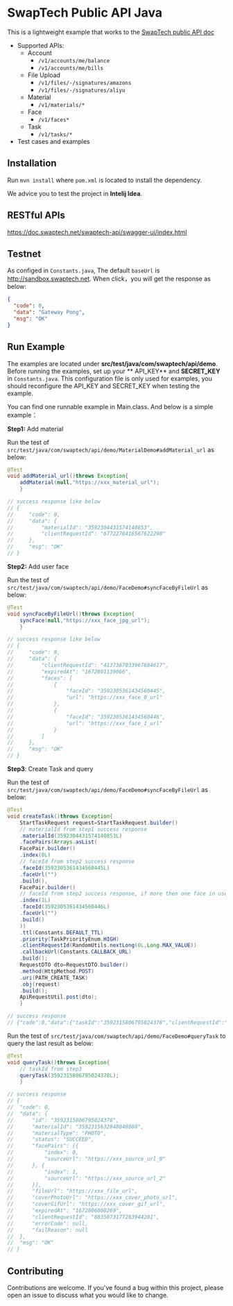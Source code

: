 # SwapTech Public API Java

This is a lightweight example that works to
the [SwapTech public API doc](https://doc.swaptech.net/swaptech-api/swagger-ui/index.html#)

- Supported APIs:
    - Account
        - `/v1/accounts/me/balance`
        - `/v1/accounts/me/bills`
    - File Upload
        - `/v1/files/-/signatures/amazons`
        - `/v1/files/-/signatures/aliyu`
    - Material
        - `/v1/materials/*`
    - Face
        - `/v1/faces*`
    - Task
        - `/v1/tasks/*`
- Test cases and examples

## Installation

Run `mvn install` where `pom.xml` is located to install the dependency.

We advice you to test the project in **Intelij Idea**.

## RESTful APIs

https://doc.swaptech.net/swaptech-api/swagger-ui/index.html

## Testnet

As configed in `Constants.java`, The default `baseUrl` is http://sandbox.swaptech.net. When click，you will get the
response as below:

```json
{
  "code": 0,
  "data": "Gateway Pong",
  "msg": "OK"
}
```

## Run Example

The examples are located under **src/test/java/com/swaptech/api/demo**. Before running the examples, set up your **
API_KEY** and **SECRET_KEY** in `Constants.java`. This configuration file is only used for examples, you should
reconfigure the API_KEY and SECRET_KEY when testing the example.

You can find one runnable example in Main.class. And below is a simple example：

**Step1:** Add material

Run the test of `src/test/java/com/swaptech/api/demo/MaterialDemo#addMaterial_url` as below:

```java
@Test
void addMaterial_url()throws Exception{
    addMaterial(null,"https://xxx_material_url");
    }

// success response like below
// {
//     "code": 0,
//     "data": {
//         "materialId": "3592304431574140853",
//         "clientRequestId": "6772270416567622298"
//     },
//     "msg": "OK"
// }
```

**Step2:** Add user face

Run the test of `src/test/java/com/swaptech/api/demo/FaceDemo#syncFaceByFileUrl` as below:

```java
@Test
void syncFaceByFileUrl()throws Exception{
    syncFace(null,"https://xxx_face_jpg_url");
    }

// success response like below
// {
//     "code": 0,
//     "data": {
//         "clientRequestId": "4137367033967684617",
//         "expiredAt": "1672801139066",
//         "faces": [
//             {
//                 "faceId": "3592305361434560445",
//                 "url": "https://xxx_face_0_url"
//             },
//             {
//                 "faceId": "3592305361434560446",
//                 "url": "https://xxx_face_1_url"
//             }
//         ]
//     },
//     "msg": "OK"
// }
```

**Step3**: Create Task and query

Run the test of `src/test/java/com/swaptech/api/demo/FaceDemo#syncFaceByFileUrl` as below:

```java
@Test
void createTask()throws Exception{
    StartTaskRequest request=StartTaskRequest.builder()
    // materialId from step1 success response
    .materialId(3592304431574140853L)
    .facePairs(Arrays.asList(
    FacePair.builder()
    .index(0L)
    // faceId from step2 success response
    .faceId(3592305361434560445L)
    .faceUrl("")
    .build(),
    FacePair.builder()
    // faceId from step2 success response, if more then one face in user's image
    .index(1L)
    .faceId(3592305361434560446L)
    .faceUrl("")
    .build()
    ))
    .ttl(Constants.DEFAULT_TTL)
    .priority(TaskPriorityEnum.HIGH)
    .clientRequestId(RandomUtils.nextLong(0L,Long.MAX_VALUE))
    .callbackUrl(Constants.CALLBACK_URL)
    .build();
    RequestDTO dto=RequestDTO.builder()
    .method(HttpMethod.POST)
    .uri(PATH_CREATE_TASK)
    .obj(request)
    .build();
    ApiRequestUtil.post(dto);
    }

// success response
// {"code":0,"data":{"taskId":"3592315806795024378","clientRequestId":"8835073177283944201"},"msg":"OK"}
```

Run the test of `src/test/java/com/swaptech/api/demo/FaceDemo#queryTask` to query the last result as below:

```java
@Test
void queryTask()throws Exception{
    // taskId from step3
    queryTask(3592315806795024378L);
    }

// success response
// {
// 	"code": 0,
// 	"data": {
// 		"id": "3592315806795024378",
// 		"materialId": "3592315632848848880",
// 		"materialType": "PHOTO",
// 		"status": "SUCCEED",
// 		"facePairs": [{
// 			"index": 0,
// 			"sourceUrl": "https://xxx_source_url_0"
// 		}, {
// 			"index": 1,
// 			"sourceUrl": "https://xxx_source_url_2"
// 		}],
// 		"fileUrl": "https://xxx_file_url",
// 		"coverPhotoUrl": "https://xxx_cover_photo_url",
// 		"coverGifUrl": "https://xxx_cover_gif_url",
// 		"expiredAt": "1672806008269",
// 		"clientRequestId": "8835073177283944201",
// 		"errorCode": null,
// 		"failReason": null
// 	},
// 	"msg": "OK"
// }
```

## Contributing

Contributions are welcome.
If you've found a bug within this project, please open an issue to discuss what you would like to change.
